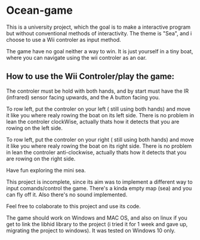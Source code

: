 # Ocean-game

This is a university project, which the goal is to make a interactive program but without conventional methods of interactivity. The theme is "Sea", and i choose to use a Wii controler as input method.

The game have no goal neither a way to win. It is just yourself in a tiny boat, where you can navigate using the wii controler as an oar.


## How to use the Wii Controler/play the game:
  The controler must be hold with both hands, and by start must have the IR (infrared) sensor facing upwards, and the A button facing you.
  
  To row left, put the controler on your left ( still using both hands) and move it like you where realy rowing the boat on its left side. There is no problem in lean the controler clockWise, actually thats how it detects that you are rowing on the left side.
  
  To row left, put the controler on your right ( still using both hands) and move it like you where realy rowing the boat on its right side. There is no problem in lean the controler anti-clockwise, actually thats how it detects that you are rowing on the right side.
  
  
  
  
Have fun exploring the mini sea.

This project is incomplete, since its aim was to implement a different way to input comands/control the game. There's a kinda empty map (sea) and you can fly off it. Also there's no sound implemented.

Feel free to colaborate to this project and use its code.
  

The game should work on Windows and MAC OS, and also on linux if you get to link the libhid library to the project (i tried it for 1 week and gave up, migrating the project to windows). It was tested on Windows 10 only.

